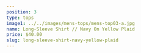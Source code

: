 ```yaml
---
position: 3
type: tops
image1: ../../images/mens-tops/mens-top03-a.jpg
name: Long-Sleeve Shirt // Navy On Yellow Plaid
price: $40.00
slug: long-sleeve-shirt-navy-yellow-plaid
---
```

